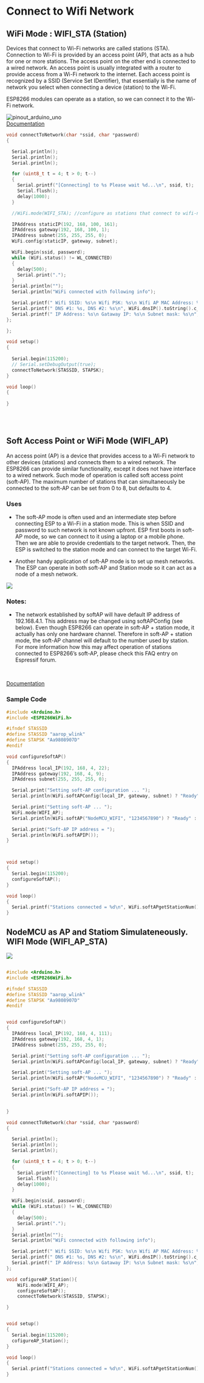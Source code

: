 # Connect to Wifi Network

## WiFi Mode : WIFI_STA (Station)

Devices that connect to Wi-Fi networks are called stations (STA). Connection to Wi-Fi is provided by an access point (AP), that acts as a hub for one or more stations. The access point on the other end is connected to a wired network. An access point is usually integrated with a router to provide access from a Wi-Fi network to the internet. Each access point is recognized by a SSID (Service Set IDentifier), that essentially is the name of network you select when connecting a device (station) to the Wi-Fi.

ESP8266 modules can operate as a station, so we can connect it to the Wi-Fi network.

![pinout_arduino_uno](../..//resources/WiFi-station-mode.png)
<br>
    [Documentation](https://arduino-esp8266.readthedocs.io/en/latest/esp8266wifi/station-class.html)
<br>

```c++
void connectToNetwork(char *ssid, char *password)
{

  Serial.println();
  Serial.println();
  Serial.println();

  for (uint8_t t = 4; t > 0; t--)
  {
    Serial.printf("[Connecting] to %s Please wait %d...\n", ssid, t);
    Serial.flush();
    delay(1000);
  }

  //WiFi.mode(WIFI_STA); //configure as stations that connect to wifi-network (AP)

  IPAddress staticIP(192, 168, 100, 161);
  IPAddress gateway(192, 168, 100, 1);
  IPAddress subnet(255, 255, 255, 0);
  WiFi.config(staticIP, gateway, subnet);

  WiFi.begin(ssid, password);
  while (WiFi.status() != WL_CONNECTED)
  {
    delay(500);
    Serial.print(".");
  }
  Serial.println("");
  Serial.println("WiFi connected with following info");

  Serial.printf(" Wifi SSID: %s\n Wifi PSK: %s\n Wifi AP MAC Address: %s\n RSSI: %d dBm\n", WiFi.SSID().c_str(), WiFi.psk().c_str(), WiFi.BSSIDstr().c_str(), WiFi.RSSI());
  Serial.printf(" DNS #1: %s, DNS #2: %s\n", WiFi.dnsIP().toString().c_str(), WiFi.dnsIP(1).toString().c_str());
  Serial.printf(" IP Address: %s\n Gataway IP: %s\n Subnet mask: %s\n", WiFi.localIP().toString().c_str(), WiFi.gatewayIP().toString().c_str(), WiFi.subnetMask().toString().c_str());
};

};

void setup()
{
 
  Serial.begin(115200);
  // Serial.setDebugOutput(true);
  connectToNetwork(STASSID, STAPSK);
}

void loop()
{
 
}

```


<br>
<br>

## Soft Access Point or WiFi Mode (WIFI_AP)

An access point (AP) is a device that provides access to a Wi-Fi network to other devices (stations) and connects them to a wired network. The ESP8266 can provide similar functionality, except it does not have interface to a wired network. Such mode of operation is called soft access point (soft-AP). The maximum number of stations that can simultaneously be connected to the soft-AP can be set from 0 to 8, but defaults to 4.


### Uses

- The soft-AP mode is often used and an intermediate step before connecting ESP to a Wi-Fi in a station mode. This is when SSID and password to such network is not known upfront. ESP first boots in soft-AP mode, so we can connect to it using a laptop or a mobile phone. Then we are able to provide credentials to the target network. Then, the ESP is switched to the station mode and can connect to the target Wi-Fi.

- Another handy application of soft-AP mode is to set up mesh networks. The ESP can operate in both soft-AP and Station mode so it can act as a node of a mesh network.

![](../../resources/esp8266-soft-access-point.png)

### Notes:

- The network established by softAP will have default IP address of 192.168.4.1. This address may be changed using softAPConfig (see below).
Even though ESP8266 can operate in soft-AP + station mode, it actually has only one hardware channel. Therefore in soft-AP + station mode, the soft-AP channel will default to the number used by station. For more information how this may affect operation of stations connected to ESP8266’s soft-AP, please check this FAQ entry on Espressif forum.

<br>

[Documentation](https://arduino-esp8266.readthedocs.io/en/latest/esp8266wifi/soft-access-point-class.html)


### Sample Code

```c++
#include <Arduino.h>
#include <ESP8266WiFi.h>

#ifndef STASSID
#define STASSID "aarop_wlink"
#define STAPSK "Aa9808907D"
#endif

void configureSoftAP()
{
  IPAddress local_IP(192, 168, 4, 22);
  IPAddress gateway(192, 168, 4, 9);
  IPAddress subnet(255, 255, 255, 0);

  Serial.print("Setting soft-AP configuration ... ");
  Serial.println(WiFi.softAPConfig(local_IP, gateway, subnet) ? "Ready" : "Failed!");

  Serial.print("Setting soft-AP ... ");
  WiFi.mode(WIFI_AP);
  Serial.println(WiFi.softAP("NodeMCU_WIFI", "1234567890") ? "Ready" : "Failed!");

  Serial.print("Soft-AP IP address = ");
  Serial.println(WiFi.softAPIP());
}



void setup()
{
  Serial.begin(115200);
  configureSoftAP();
}

void loop()
{
  Serial.printf("Stations connected = %d\n", WiFi.softAPgetStationNum()); // no of count connected to this ap.
}
```


## NodeMCU as AP and Statiom Simulateneously. WIFI Mode (WIFI_AP_STA)

![](../..//resources/AP-Station-Mode.png)

```c++

#include <Arduino.h>
#include <ESP8266WiFi.h>

#ifndef STASSID
#define STASSID "aarop_wlink"
#define STAPSK "Aa9808907D"
#endif


void configureSoftAP()
{
  IPAddress local_IP(192, 168, 4, 111);
  IPAddress gateway(192, 168, 4, 1);
  IPAddress subnet(255, 255, 255, 0);

  Serial.print("Setting soft-AP configuration ... ");
  Serial.println(WiFi.softAPConfig(local_IP, gateway, subnet) ? "Ready" : "Failed!");

  Serial.print("Setting soft-AP ... ");
  Serial.println(WiFi.softAP("NodeMCU_WIFI", "1234567890") ? "Ready" : "Failed!");

  Serial.print("Soft-AP IP address = ");
  Serial.println(WiFi.softAPIP());

  
}

void connectToNetwork(char *ssid, char *password)
{

  Serial.println();
  Serial.println();
  Serial.println();

  for (uint8_t t = 4; t > 0; t--)
  {
    Serial.printf("[Connecting] to %s Please wait %d...\n", ssid, t);
    Serial.flush();
    delay(1000);
  }

  WiFi.begin(ssid, password);
  while (WiFi.status() != WL_CONNECTED)
  {
    delay(500);
    Serial.print(".");
  }
  Serial.println("");
  Serial.println("WiFi connected with following info");

  Serial.printf(" Wifi SSID: %s\n Wifi PSK: %s\n Wifi AP MAC Address: %s\n RSSI: %d dBm\n", WiFi.SSID().c_str(), WiFi.psk().c_str(), WiFi.BSSIDstr().c_str(), WiFi.RSSI());
  Serial.printf(" DNS #1: %s, DNS #2: %s\n", WiFi.dnsIP().toString().c_str(), WiFi.dnsIP(1).toString().c_str());
  Serial.printf(" IP Address: %s\n Gataway IP: %s\n Subnet mask: %s\n", WiFi.localIP().toString().c_str(), WiFi.gatewayIP().toString().c_str(), WiFi.subnetMask().toString().c_str());
};

void cofigureAP_Station(){
    WiFi.mode(WIFI_AP);
    configureSoftAP();
    connectToNetwork(STASSID, STAPSK);

}


void setup()
{
  Serial.begin(115200);
  cofigureAP_Station();
}

void loop()
{
  Serial.printf("Stations connected = %d\n", WiFi.softAPgetStationNum());
}

```